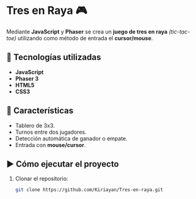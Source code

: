 # Tres en Raya 🎮

Mediante **JavaScript** y **Phaser** se crea un **juego de tres en raya** *(tic-tac-toe)* utilizando como método de entrada el **cursor/mouse**.

## 🚀 Tecnologías utilizadas
- **JavaScript**
- **Phaser 3**
- **HTML5**
- **CSS3**

## 🎯 Características
- Tablero de 3x3.
- Turnos entre dos jugadores.
- Detección automática de ganador o empate.
- Entrada con **mouse/cursor**.

## ▶️ Cómo ejecutar el proyecto
1. Clonar el repositorio:
   ```bash
   git clone https://github.com/Kiriayan/Tres-en-raya.git
